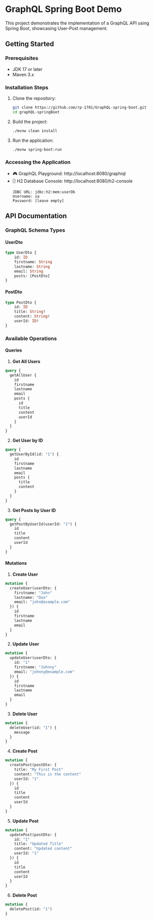 # GraphQL Spring Boot Demo

This project demonstrates the implementation of a GraphQL API using Spring Boot, showcasing User-Post management.

## Getting Started

### Prerequisites
- JDK 17 or later
- Maven 3.x

### Installation Steps
1. Clone the repository:
   ```bash
   git clone https://github.com/rp-1701/GraphQL-spring-boot.git
   cd graphQL-springBoot
   ```

2. Build the project:
   ```bash
   ./mvnw clean install
   ```

3. Run the application:
   ```bash
   ./mvnw spring-boot:run
   ```

### Accessing the Application
- 🎮 GraphQL Playground: http://localhost:8080/graphiql
- 🗄 H2 Database Console: http://localhost:8080/h2-console
  ```properties
  JDBC URL: jdbc:h2:mem:userDb
  Username: sa
  Password: [leave empty]
  ```

## API Documentation

### GraphQL Schema Types

#### UserDto
```graphql
type UserDto {
    id: ID
    firstname: String
    lastname: String
    email: String
    posts: [PostDto]
}
```

#### PostDto
```graphql
type PostDto {
    id: ID
    title: String!
    content: String!
    userId: ID!
}
```

### Available Operations

#### Queries

1. **Get All Users**
```graphql
query {
  getAllUser {
    id
    firstname
    lastname
    email
    posts {
      id
      title
      content
      userId
    }
  }
}
```

2. **Get User by ID**
```graphql
query {
  getUserById(id: "1") {
    id
    firstname
    lastname
    email
    posts {
      title
      content
    }
  }
}
```

3. **Get Posts by User ID**
```graphql
query {
  getPostByUserId(userId: "1") {
    id
    title
    content
    userId
  }
}
```

#### Mutations

1. **Create User**
```graphql
mutation {
  createUser(userDto: {
    firstname: "John"
    lastname: "Doe"
    email: "john@example.com"
  }) {
    id
    firstname
    lastname
    email
  }
}
```

2. **Update User**
```graphql
mutation {
  updateUser(userDto: {
    id: "1"
    firstname: "Johnny"
    email: "johnny@example.com"
  }) {
    id
    firstname
    lastname
    email
  }
}
```

3. **Delete User**
```graphql
mutation {
  deleteUser(id: "1") {
    message
  }
}
```

4. **Create Post**
```graphql
mutation {
  createPost(postDto: {
    title: "My First Post"
    content: "This is the content"
    userId: "1"
  }) {
    id
    title
    content
    userId
  }
}
```

5. **Update Post**
```graphql
mutation {
  updatePost(postDto: {
    id: "1"
    title: "Updated Title"
    content: "Updated content"
    userId: "1"
  }) {
    id
    title
    content
    userId
  }
}
```

6. **Delete Post**
```graphql
mutation {
  deletePost(id: "1")
}
```







